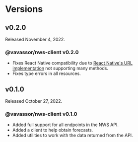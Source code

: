 # Versions

## v0.2.0

Released November 4, 2022.

### @vavassor/nws-client v0.2.0

- Fixes React Native compatibility due to [React Native's URL implementation](https://github.com/facebook/react-native/blob/44f3234d1f4d21f779f2dfb3b9dbe16249e7c9d2/Libraries/Blob/URL.js) not supporting many methods.
- Fixes type errors in all resources.

## v0.1.0

Released October 27, 2022.

### @vavassor/nws-client v0.1.0

- Added full support for all endpoints in the NWS API.
- Added a client to help obtain forecasts.
- Added utilities to work with the data returned from the API.
